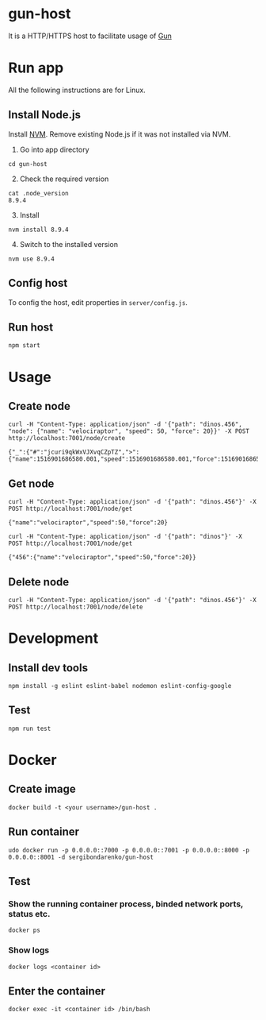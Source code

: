 # gun-host
It is a HTTP/HTTPS host to facilitate usage of [Gun](http://gun.js.org) 

# Run app
All the following instructions are for Linux.
## Install Node.js
Install [NVM](https://github.com/creationix/nvm). Remove existing Node.js if it was not installed via NVM.
1. Go into app directory
```
cd gun-host
```
2. Check the required version
```
cat .node_version 
8.9.4
```
3. Install
```
nvm install 8.9.4
```
4. Switch to the installed version
```
nvm use 8.9.4
``` 
## Config host
To config the host, edit properties in `server/config.js`.

## Run host
```
npm start
```

# Usage
## Create node
```
curl -H "Content-Type: application/json" -d '{"path": "dinos.456", "node": {"name": "velociraptor", "speed": 50, "force": 20}}' -X POST http://localhost:7001/node/create 

{"_":{"#":"jcuri9qkWxVJXvqCZpTZ",">":{"name":1516901686580.001,"speed":1516901686580.001,"force":1516901686580.001}},"name":"velociraptor","speed":50,"force":20}
```
## Get node
```
curl -H "Content-Type: application/json" -d '{"path": "dinos.456"}' -X POST http://localhost:7001/node/get

{"name":"velociraptor","speed":50,"force":20}
```
```
curl -H "Content-Type: application/json" -d '{"path": "dinos"}' -X POST http://localhost:7001/node/get

{"456":{"name":"velociraptor","speed":50,"force":20}}
```
## Delete node
```
curl -H "Content-Type: application/json" -d '{"path": "dinos.456"}' -X POST http://localhost:7001/node/delete
```

# Development
## Install dev tools
```
npm install -g eslint eslint-babel nodemon eslint-config-google
```
## Test
```
npm run test
```

# Docker
## Create image
```
docker build -t <your username>/gun-host .

```
## Run container
```
udo docker run -p 0.0.0.0::7000 -p 0.0.0.0::7001 -p 0.0.0.0::8000 -p 0.0.0.0::8001 -d sergibondarenko/gun-host
```
## Test
### Show the running container process, binded network ports, status etc.
```
docker ps
```
### Show logs
```
docker logs <container id>
```
## Enter the container
```
docker exec -it <container id> /bin/bash
```
